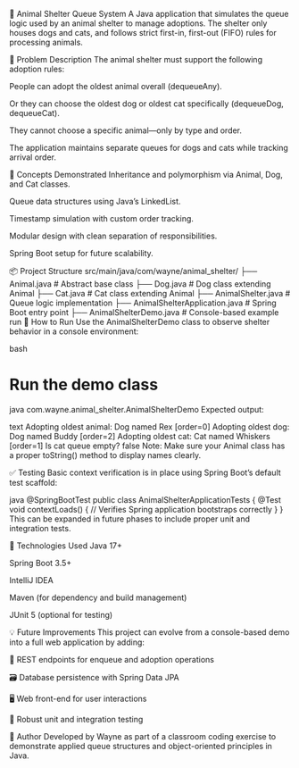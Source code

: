 🐾 Animal Shelter Queue System
A Java application that simulates the queue logic used by an animal shelter to manage adoptions. The shelter only houses dogs and cats, and follows strict first-in, first-out (FIFO) rules for processing animals.

📌 Problem Description
The animal shelter must support the following adoption rules:

People can adopt the oldest animal overall (dequeueAny).

Or they can choose the oldest dog or oldest cat specifically (dequeueDog, dequeueCat).

They cannot choose a specific animal—only by type and order.

The application maintains separate queues for dogs and cats while tracking arrival order.

🧠 Concepts Demonstrated
Inheritance and polymorphism via Animal, Dog, and Cat classes.

Queue data structures using Java’s LinkedList.

Timestamp simulation with custom order tracking.

Modular design with clean separation of responsibilities.

Spring Boot setup for future scalability.

📦 Project Structure
src/main/java/com/wayne/animal_shelter/
├── Animal.java          # Abstract base class
├── Dog.java             # Dog class extending Animal
├── Cat.java             # Cat class extending Animal
├── AnimalShelter.java   # Queue logic implementation
├── AnimalShelterApplication.java    # Spring Boot entry point
├── AnimalShelterDemo.java           # Console-based example run
🚀 How to Run
Use the AnimalShelterDemo class to observe shelter behavior in a console environment:

bash
# Run the demo class
java com.wayne.animal_shelter.AnimalShelterDemo
Expected output:

text
Adopting oldest animal: Dog named Rex [order=0]
Adopting oldest dog: Dog named Buddy [order=2]
Adopting oldest cat: Cat named Whiskers [order=1]
Is cat queue empty? false
Note: Make sure your Animal class has a proper toString() method to display names clearly.

✅ Testing
Basic context verification is in place using Spring Boot’s default test scaffold:

java
@SpringBootTest
public class AnimalShelterApplicationTests {
    @Test
    void contextLoads() {
        // Verifies Spring application bootstraps correctly
    }
}
This can be expanded in future phases to include proper unit and integration tests.

🧰 Technologies Used
Java 17+

Spring Boot 3.5+

IntelliJ IDEA

Maven (for dependency and build management)

JUnit 5 (optional for testing)

💡 Future Improvements
This project can evolve from a console-based demo into a full web application by adding:

🔌 REST endpoints for enqueue and adoption operations

🗃️ Database persistence with Spring Data JPA

🖥️ Web front-end for user interactions

🧪 Robust unit and integration testing

🐾 Author
Developed by Wayne as part of a classroom coding exercise to demonstrate applied queue structures and object-oriented principles in Java.
